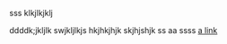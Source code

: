 sss
klkjlkjklj

ddddk;jkljlk
swjkljlkjs
hkjhkjhjk
skjhjshjk
ss
aa
ssss
[ a link ](https://www.example.com/)
